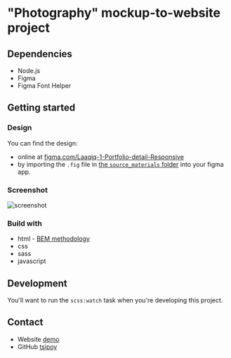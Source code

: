 # "Photography" mockup-to-website project


## Dependencies

- Node.js
- Figma
- Figma Font Helper

## Getting started

### Design

You can find the design:

- online at [figma.com/Laaqiq-1-Portfolio-detail-Responsive](https://www.figma.com/file/VgF87mULloYb7HZ1EMCRzU/Laaqiq-1-Portfolio-detail-Responsive?node-id=0%3A1)
- by importing the `.fig` file in [the `source_materials` folder](./source_materials/) into your figma app.

### Screenshot
![screenshot](https://iili.io/KIqFne.png)


### Build with
- html - [BEM methodology](https://en.bem.info/methodology/quick-start/)
- css
- sass
- javascript

## Development

You'll want to run the `scss:watch` task when you're developing this project.

## Contact

-   Website [demo](https://photography-page-natacha.netlify.app/)
-   GitHub [tsipoy](https://github.com/tsipoy/front-end-finals/tree/sliders/)


